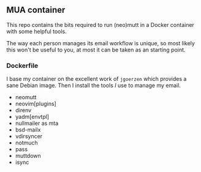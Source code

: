 ## MUA container

This repo contains the bits required to run (neo)mutt in a Docker container with some helpful tools.

The way each person manages its email workflow is unique, so most likely this won't be useful to you, at most it can be taken as an starting point.

### Dockerfile

I base my container on the excellent work of `jgoerzen` which provides a sane Debian image. Then I install the tools _I_ use to manage my email.

- neomutt
- neovim[plugins]
- direnv
- yadm[envtpl]
- nullmailer as mta
- bsd-mailx
- vdirsyncer
- notmuch
- pass
- muttdown
- isync
